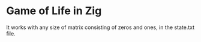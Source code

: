 # Game of Life in Zig

It works with any size of matrix consisting of zeros and ones, in the state.txt file.